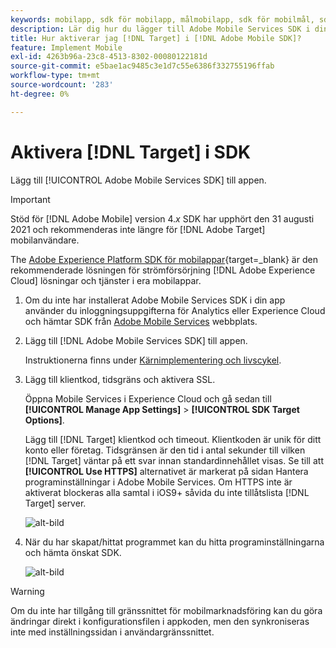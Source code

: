 ```yaml
---
keywords: mobilapp, sdk för mobilapp, målmobilapp, sdk för mobilmål, sdk för mobilapp, aktivera mål i sdk
description: Lär dig hur du lägger till Adobe Mobile Services SDK i din mobilapp.
title: Hur aktiverar jag [!DNL Target] i [!DNL Adobe Mobile SDK]?
feature: Implement Mobile
exl-id: 4263b96a-23c8-4513-8302-00080122181d
source-git-commit: e5bae1ac9485c3e1d7c55e6386f332755196ffab
workflow-type: tm+mt
source-wordcount: '283'
ht-degree: 0%

---
```


# Aktivera [!DNL Target] i SDK

Lägg till [!UICONTROL Adobe Mobile Services SDK] till appen.

>[!IMPORTANT]
>
>Stöd för [!DNL Adobe Mobile] version 4.*x* SDK har upphört den 31 augusti 2021 och rekommenderas inte längre för [!DNL Adobe Target] mobilanvändare.
>
>The [Adobe Experience Platform SDK för mobilappar](https://developer.adobe.com/client-sdks/documentation/){target=_blank} är den rekommenderade lösningen för strömförsörjning [!DNL Adobe Experience Cloud] lösningar och tjänster i era mobilappar.

1. Om du inte har installerat Adobe Mobile Services SDK i din app använder du inloggningsuppgifterna för Analytics eller Experience Cloud och hämtar SDK från [Adobe Mobile Services](https://mobilemarketing.adobe.com/) webbplats.

1. Lägg till [!DNL Adobe Mobile Services SDK] till appen.

   Instruktionerna finns under [Kärnimplementering och livscykel](https://experienceleague.adobe.com/docs/mobile-services/ios/getting-started-ios/dev-qs.html).

1. Lägg till klientkod, tidsgräns och aktivera SSL.

   Öppna Mobile Services i Experience Cloud och gå sedan till **[!UICONTROL Manage App Settings]** > **[!UICONTROL SDK Target Options]**.

   Lägg till [!DNL Target] klientkod och timeout. Klientkoden är unik för ditt konto eller företag. Tidsgränsen är den tid i antal sekunder till vilken [!DNL Target] väntar på ett svar innan standardinnehållet visas. Se till att **[!UICONTROL Use HTTPS]** alternativet är markerat på sidan Hantera programinställningar i Adobe Mobile Services. Om HTTPS inte är aktiverat blockeras alla samtal i iOS9+ såvida du inte tillåtslista [!DNL Target] server.

   ![alt-bild](assets/mobile-clientcode.png)

1. När du har skapat/hittat programmet kan du hitta programinställningarna och hämta önskat SDK.

   ![alt-bild](assets/download-sdk.png)

>[!WARNING]
>
> Om du inte har tillgång till gränssnittet för mobilmarknadsföring kan du göra ändringar direkt i konfigurationsfilen i appkoden, men den synkroniseras inte med inställningssidan i användargränssnittet.
